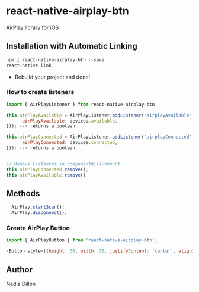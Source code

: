 # react-native-airplay-btn
AirPlay library for iOS

## Installation with Automatic Linking
```js
npm i react-native-airplay-btn --save
react-native link
```

  - Rebuild your project and done!

### How to create listeners

```js
import { AirPlayListener } from react-native-airplay-btn

this.airPlayAvailable = AirPlayListener.addListener('airplayAvailable', devices => this.setState({
      airPlayAvailable: devices.available,
})); --> returns a boolean

this.airPlayConnected = AirPlayListener.addListener('airplayConnected', devices => this.setState({
      airPlayConnected: devices.connected,
})); --> returns a boolean


// Remove Listeners in componentWillUnmount
this.airPlayConnected.remove();
this.airPlayAvailable.remove()

```

## Methods

```js
  AirPlay.startScan();
  AirPlay.disconnect();
```

### Create AirPlay Button

```js
import { AirPlayButton } from 'react-native-airplay-btn';

<Button style={{height: 30, width: 30, justifyContent: 'center', alignItems:'center' }} />
```



## Author

Nadia Dillon
